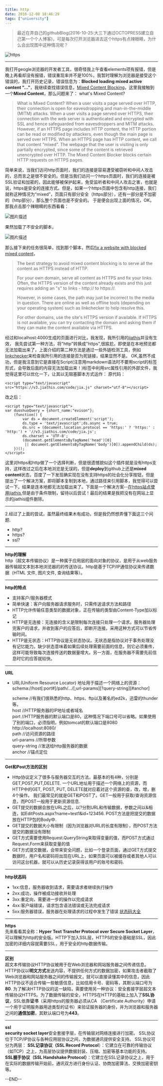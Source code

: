 ```yaml
---
title: http
date: 2016-12-08 18:46:29
tags: ["university"]
---
```


> 最近在弄自己的githubBlog(2016-10-25:大三下通过OCTOPRESS建立自己第一个个人博客)，可是每次打开浏览器进去这个https有点辣眼睛，为什么会出现图中这种情况呢？  

<!--more-->

![https][1]

----------
我打开geogle浏览器的开发者工具，很奇怪我上午查看elements项有报错，但是晚上再看却没有报错，错误重现率并不是100%，我暂时理解为浏览器是接受这个错误的，我打开历史记录，错误信息为：**Blocked loading mixed active content "..."**，我继续查找错误信息，[Mixed Content Blocking][2]，这里我接触到一个**Mixed Content**，那么问题来了：
what's Mixed Content?

> What is Mixed Content? When a user visits a page served over HTTP,
> their connection is open for eavesdropping and man-in-the-middle
> (MITM) attacks. When a user visits a page served over HTTPS, their
> connection with the web server is authenticated and encrypted with SSL
> and hence safeguarded from eavesdroppers and MITM attacks.
> However, if an HTTPS page includes HTTP content, the HTTP portion can
> be read or modified by attackers, even though the main page is served
> over HTTPS.  When an HTTPS page has HTTP content, we call that content
> “mixed”. The webpage that the user is visiting is only partially
> encrypted, since some of the content is retrieved unencrypted over
> HTTP.  The Mixed Content Blocker blocks certain HTTP requests on HTTPS
> pages.

简单来说，当我们访问http页面时，我们的连接是容易遭受被窃听和中间人攻击的，总而言之是很不安全的。但是当我们访问一个https页面时，我们的连接是被SSL验证和加密的，因此能够被保护起来，免受监听者和中间人攻击之害，也就是说，https是安全的连接方式。但是，如果一个https页面中包含有http连接，我们就称这种情况为“mixed”，页面只有部分安全（https部分），还有一部分是不加密的（http部分），那么整个页面也是不安全的。
于是便会出现上面的情况，OK，那我点击那个辣眼睛的东西看看：  

![图片描述][3]  

果然加载了不安全的脚本，    

![图片描述][4]
  
那么接下来的任务很简单，找到那个脚本，然后[fix a website with blocked mixed content][5]，

> The best strategy to avoid mixed content blocking is to serve all the
> content as HTTPS instead of HTTP.
> 
> For your own domain, serve all content as HTTPS and fix your links. 
> Often, the HTTPS version of the content already exists and this just
> requires adding an "s" to links - http:// to https://.
> 
> However, in some cases, the path may just be incorrect to the media in
> question. There are online as well as offline tools (depending on your
> operating system) such as linkchecker to help resolve this.
> 
> For other domains, use the site's HTTPS version if available. If HTTPS
> is not available, you can try contacting the domain and asking them if
> they can make the content available via HTTPS.

经过和localhost:4000生成的页面进行对比，我发现，我所引用的[jiathis][6]并没有生效，
我先尝试第一种方法，将"http"转换成"https",很尴尬，即使是在本地预览都无法加载出来了，上面介绍的第二种方法是通过一些外链检测工具，例如[linkchecker][7]来检查我所引用的连接是否为死链接，结果显然不是。
OK,虽然不成功，但是我注意到它是直接在Script(注意用markdown语法时不要用script的标签形式，会导致后面的内容无法加载出来！)标签中利用src属性引用的外部文件，我觉得这里可以优化一下，让其以无阻塞脚本方式运作：
原代码：

    <script type="text/javascript" src="https://v3.jiathis.com/code/jia.js" charset="utf-8"></script>
改之后：

    <script type="text/javascript">
    var duoshuoQuery = {short_name:"evison"};
        (function() {
            var ds = document.createElement('script');
            ds.type = 'text/javascript';ds.async = true;
            ds.src = (document.location.protocol == 'https:' ? 'https:' : 'http:') + '//v3.jiathis.com/code/jia.js';
            ds.charset = 'UTF-8';
            (document.getElementsByTagName('head')[0] 
             || document.getElementsByTagName('body')[0]).appendChild(ds);
        })();
    </script>  
这里对https和http做了一个选择判断，但是很遗憾貌似这个插件就是没有https支持，这样改过之后在本地浏览是无误的，但是**deploy**到github上还是**mixed content**状态，百度了一下发现确实现在没有支持https的社会化分享按钮，但是提出了一个解决方案，即将脚本复制到本地，通过路径来引用脚本，我觉得可以尝试一下。结果是连本地都无法加载出来了。下面是一个解决方案--[在https站点使用jiathis][8],但是由于条件限制，留待以后尝试！最后的结果是我把没有在网站上显示的jiathis组件删除。 


----------
2.经过了上面的尝试，虽然最终结果木有成功，但是我仍然想弄懂下面这三个问题.

 - http?
 - https?
 - ssl?

----------
**http的理解**  
http（超文本传输协议）是一种属于应用层的面向对象的协议，是用于从web服务器传输超文本到本地浏览器的的传送协议。http是基于TCP/IP通信协议来传递数据（HTML 文件, 图片文件, 查询结果等）。


----------
**http的特点**

 - 支持客户/服务器模式
 - 简单快速：客户向服务器请求服务时，只需传送请求方法和路径
 - HTTP允许传输任意类型的数据对象，正在传输的类型由Content-Type加以标记
 - HTTP是无连接：无连接的含义是限制每次连接只处理一个请求。服务器处理完客户的请求，并收到客户的应答后，即断开连接。采用这种方式可以节省传输时间。
 - HTTP是无状态：HTTP协议是无状态协议。无状态是指协议对于事务处理没有记忆能力。缺少状态意味着如果后续处理需要前面的信息，则它必须重传，这样可能导致每次连接传送的数据量增大。另一方面，在服务器不需要先前信息时它的应答就较快。


----------
**URL**

 - URL(Uniform Resource Locator) 地址用于描述一个网络上的资源：
   schema://host[:port#]/path/.../[;url-params][?query-string][#anchor] 

    scheme  //有我们很熟悉的http、https、ftp以及著名的ed2k，迅雷的thunder等。  
    host   //HTTP服务器的IP地址或者域名  
    port  //HTTP服务器的默认端口是80，这种情况下端口号可以省略。如果使用了别的端口，必须指明，例如tomcat的默认端口是8080 http://localhost:8080/  
    path   //访问资源的路径      
    url-params  //所带参数  
    query-string    //发送给http服务器的数据  
    anchor //锚点定位


----------
**Get和Post方法的区别**

 - Http协议定义了很多与服务器交互的方法，最基本的有4种，分别是GET,POST,PUT,DELETE. 一个URL地址用于描述一个网络上的资源，而HTTP中的GET, POST, PUT, DELETE就对应着对这个资源的查，改，增，删4个操作。 我们最常见的就是GET和POST了。GET一般用于获取/查询资源信息，而POST一般用于更新资源信息.
 - GET提交的数据会放在URL之后，以?分割URL和传输数据，参数之间以&相连，如EditPosts.aspx?name=test1&id=123456.  POST方法是把提交的数据放在HTTP包的Body中.
 - GET提交的数据大小有限制（因为浏览器对URL的长度有限制），而POST方法提交的数据没有限制
 - GET方式需要使用Request.QueryString来取得变量的值，而POST方式通过Request.Form来获取变量的值
 - GET方式提交数据，会带来安全问题，比如一个登录页面，通过GET方式提交数据时，用户名和密码将出现在URL上，如果页面可以被缓存或者其他人可以访问这台机器，就可以从历史记录获得该用户的账号和密码.


----------
**http状态码**

 - 1xx:信息，服务器收到请求，需要请求者继续执行操作
 - 2xx:成功，操作被成功接收并处理
 - 3xx:重定向，需要进一步的操作以完成请求
 - 4xx:客户端错误，请求包含语法错误或无法完成请求
 - 5xx:服务器错误，服务器在处理请求的过程中发生了错误
[状态码大全][9]


----------
**https**  
先来看看其全称：**Hyper Text Transfer Protocol over Secure Socket Layer**，可以理解为http的安全版。HTTP下加入SSL层，HTTPS的安全基础是SSL，因此加密的详细内容就需要SSL，用于安全的http数据传输。

----------
**区别**  
超文本传输协议HTTP协议被用于在Web浏览器和网站服务器之间传递信息。HTTP协议以**明文方式**发送内容，不提供任何方式的数据加密，如果攻击者截取了Web浏览器和网站服务器之间的传输报文，就可以直接读懂其中的信息，因此HTTP协议不适合传输一些敏感信息，比如信用卡号、密码等，其默认端口号为**80**.
为了解决HTTP协议的这一缺陷，需要使用另一种协议：安全套接字层超文本传输协议HTTPS。为了数据传输的安全，HTTPS在HTTP的基础上加入了**SSL协议**，SSL依靠**证书**（采用https的服务器必须从CA （Certificate Authority）申请一个用于证明服务器用途类型的证书）来验证服务器的身份，并为浏览器和服务器之间的**通信加密**，其默认端口号为**443**。


----------
**ssl**  
**security socket layer**安全套接字层，在传输层对网络连接进行加密。
SSL协议位于TCP/IP协议与各种应用层协议之间，为数据通讯提供安全支持。
SSL协议可分为两层：
**SSL记录协议（SSL Record Protocol**）：它建立在可靠的传输协议（如TCP）之上，为高层协议提供数据封装、压缩、加密等基本功能的支持。
**SSL握手协议（SSL Handshake Protocol）**：它建立在SSL记录协议之上，用于在实际的数据传输开始前，通讯双方进行身份认证、协商加密算法、交换加密密钥等。

--END--
 

  
    
    
    


  [1]: https://sfault-image.b0.upaiyun.com/197/989/1979897842-580db68a876f4_articlex
  [2]: https://blog.mozilla.org/tanvi/2013/04/10/mixed-content-blocking-enabled-in-firefox-23/
  [3]: https://sfault-image.b0.upaiyun.com/256/831/2568317033-580e2be97baa2_articlex
  [4]: https://sfault-image.b0.upaiyun.com/375/521/3755217525-580e2c59cbc36_articlex
  [5]: https://developer.mozilla.org/en-US/docs/Web/Security/Mixed_content/How_to_fix_website_with_mixed_content
  [6]: http://www.jiathis.com/
  [7]: http://www.51testing.com/html/90/344690-243044.html
  [8]: https://crzidea.com/2016/08/02/use-jiathis-on-https-site/
  [9]: http://www.runoob.com/http/http-status-codes.html
